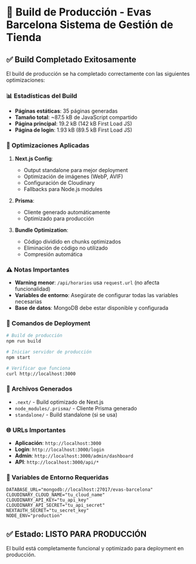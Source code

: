 # 🚀 Build de Producción - Evas Barcelona Sistema de Gestión de Tienda

## ✅ Build Completado Exitosamente

El build de producción se ha completado correctamente con las siguientes optimizaciones:

### 📊 Estadísticas del Build
- **Páginas estáticas**: 35 páginas generadas
- **Tamaño total**: ~87.5 kB de JavaScript compartido
- **Página principal**: 19.2 kB (142 kB First Load JS)
- **Página de login**: 1.93 kB (89.5 kB First Load JS)

### 🔧 Optimizaciones Aplicadas

1. **Next.js Config**:
   - Output standalone para mejor deployment
   - Optimización de imágenes (WebP, AVIF)
   - Configuración de Cloudinary
   - Fallbacks para Node.js modules

2. **Prisma**:
   - Cliente generado automáticamente
   - Optimizado para producción

3. **Bundle Optimization**:
   - Código dividido en chunks optimizados
   - Eliminación de código no utilizado
   - Compresión automática

### ⚠️ Notas Importantes

- **Warning menor**: `/api/horarios` usa `request.url` (no afecta funcionalidad)
- **Variables de entorno**: Asegúrate de configurar todas las variables necesarias
- **Base de datos**: MongoDB debe estar disponible y configurada

### 🚀 Comandos de Deployment

```bash
# Build de producción
npm run build

# Iniciar servidor de producción
npm start

# Verificar que funciona
curl http://localhost:3000
```

### 📁 Archivos Generados

- `.next/` - Build optimizado de Next.js
- `node_modules/.prisma/` - Cliente Prisma generado
- `standalone/` - Build standalone (si se usa)

### 🌐 URLs Importantes

- **Aplicación**: `http://localhost:3000`
- **Login**: `http://localhost:3000/login`
- **Admin**: `http://localhost:3000/admin/dashboard`
- **API**: `http://localhost:3000/api/*`

### 🔐 Variables de Entorno Requeridas

```env
DATABASE_URL="mongodb://localhost:27017/evas-barcelona"
CLOUDINARY_CLOUD_NAME="tu_cloud_name"
CLOUDINARY_API_KEY="tu_api_key"
CLOUDINARY_API_SECRET="tu_api_secret"
NEXTAUTH_SECRET="tu_secret_key"
NODE_ENV="production"
```

## ✅ Estado: LISTO PARA PRODUCCIÓN

El build está completamente funcional y optimizado para deployment en producción.
